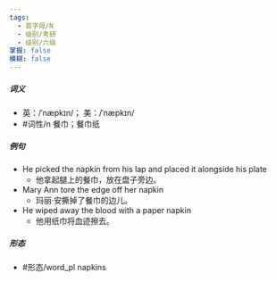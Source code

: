 ```yaml
---
tags:
  - 首字母/N
  - 级别/考研
  - 级别/六级
掌握: false
模糊: false
---
```

##### 词义
- 英：/ˈnæpkɪn/； 美：/ˈnæpkɪn/
- #词性/n  餐巾；餐巾纸
##### 例句
- He picked the napkin from his lap and placed it alongside his plate
	- 他拿起腿上的餐巾，放在盘子旁边。
- Mary Ann tore the edge off her napkin
	- 玛丽·安撕掉了餐巾的边儿。
- He wiped away the blood with a paper napkin
	- 他用纸巾将血迹擦去。
##### 形态
- #形态/word_pl napkins

